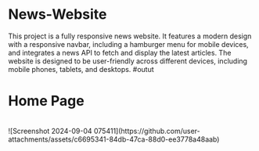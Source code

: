 # News-Website
This project is a fully responsive news website. It features a modern design with a responsive navbar, including a hamburger menu for mobile devices, and integrates a news API to fetch and display the latest articles. The website is designed to be user-friendly across different devices, including mobile phones, tablets, and desktops.
#outut
<H1>Home Page</H1>
<br>
![Screenshot 2024-09-04 075411](https://github.com/user-attachments/assets/c6695341-84db-47ca-88d0-ee3778a48aab)

